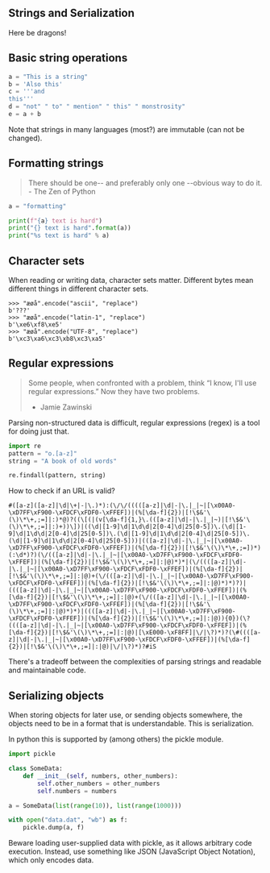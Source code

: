 Strings and Serialization
-------------------------

Here be dragons!

Basic string operations
-----------------------

```python
a = "This is a string"
b = 'Also this'
c = '''and
this'''
d = "not" " to" " mention" " this" " monstrosity"
e = a + b
```

Note that strings in many languages (most?) are immutable (can not be changed).

Formatting strings
-------------------

> There should be one-- and preferably only one --obvious way to do it. - The Zen of Python

```python
a = "formatting"

print(f"{a} text is hard")
print("{} text is hard".format(a))
print("%s text is hard" % a)
```

Character sets
---------------

When reading or writing data, character sets matter. Different bytes mean different things in different character sets.

```
>>> "æøå".encode("ascii", "replace")
b'???'
>>> "æøå".encode("latin-1", "replace")
b'\xe6\xf8\xe5'
>>> "æøå".encode("UTF-8", "replace")
b'\xc3\xa6\xc3\xb8\xc3\xa5'
```

Regular expressions
-------------------

> Some people, when confronted with a problem, think
> “I know, I'll use regular expressions.”   Now they have two problems.
> - Jamie Zawinski


Parsing non-structured data is difficult, regular expressions (regex) is a tool for doing just that.

```python
import re
pattern = "o.[a-z]"
string = "A book of old words"

re.findall(pattern, string)
```

How to check if an URL is valid?

```
#([a-z]([a-z]|\d|\+|-|\.)*):(\/\/(((([a-z]|\d|-|\.|_|~|[\x00A0-\xD7FF\xF900-\xFDCF\xFDF0-\xFFEF])|(%[\da-f]{2})|[!\$&'\(\)\*\+,;=]|:)*@)?((\[(|(v[\da-f]{1,}\.(([a-z]|\d|-|\.|_|~)|[!\$&'\(\)\*\+,;=]|:)+))\])|((\d|[1-9]\d|1\d\d|2[0-4]\d|25[0-5])\.(\d|[1-9]\d|1\d\d|2[0-4]\d|25[0-5])\.(\d|[1-9]\d|1\d\d|2[0-4]\d|25[0-5])\.(\d|[1-9]\d|1\d\d|2[0-4]\d|25[0-5]))|(([a-z]|\d|-|\.|_|~|[\x00A0-\xD7FF\xF900-\xFDCF\xFDF0-\xFFEF])|(%[\da-f]{2})|[!\$&'\(\)\*\+,;=])*)(:\d*)?)(\/(([a-z]|\d|-|\.|_|~|[\x00A0-\xD7FF\xF900-\xFDCF\xFDF0-\xFFEF])|(%[\da-f]{2})|[!\$&'\(\)\*\+,;=]|:|@)*)*|(\/((([a-z]|\d|-|\.|_|~|[\x00A0-\xD7FF\xF900-\xFDCF\xFDF0-\xFFEF])|(%[\da-f]{2})|[!\$&'\(\)\*\+,;=]|:|@)+(\/(([a-z]|\d|-|\.|_|~|[\x00A0-\xD7FF\xF900-\xFDCF\xFDF0-\xFFEF])|(%[\da-f]{2})|[!\$&'\(\)\*\+,;=]|:|@)*)*)?)|((([a-z]|\d|-|\.|_|~|[\x00A0-\xD7FF\xF900-\xFDCF\xFDF0-\xFFEF])|(%[\da-f]{2})|[!\$&'\(\)\*\+,;=]|:|@)+(\/(([a-z]|\d|-|\.|_|~|[\x00A0-\xD7FF\xF900-\xFDCF\xFDF0-\xFFEF])|(%[\da-f]{2})|[!\$&'\(\)\*\+,;=]|:|@)*)*)|((([a-z]|\d|-|\.|_|~|[\x00A0-\xD7FF\xF900-\xFDCF\xFDF0-\xFFEF])|(%[\da-f]{2})|[!\$&'\(\)\*\+,;=]|:|@)){0})(\?((([a-z]|\d|-|\.|_|~|[\x00A0-\xD7FF\xF900-\xFDCF\xFDF0-\xFFEF])|(%[\da-f]{2})|[!\$&'\(\)\*\+,;=]|:|@)|[\xE000-\xF8FF]|\/|\?)*)?(\#((([a-z]|\d|-|\.|_|~|[\x00A0-\xD7FF\xF900-\xFDCF\xFDF0-\xFFEF])|(%[\da-f]{2})|[!\$&'\(\)\*\+,;=]|:|@)|\/|\?)*)?#iS
```

There's a tradeoff between the complexities of parsing strings and readable and maintainable code.


Serializing objects
-------------------

When storing objects for later use, or sending objects somewhere, the objects need to be in a format that is understandable. This is serialization.

In python this is supported by (among others) the pickle module.

```python
import pickle

class SomeData:
    def __init__(self, numbers, other_numbers):
        self.other_numbers = other_numbers
        self.numbers = numbers

a = SomeData(list(range(10)), list(range(1000)))

with open("data.dat", "wb") as f:
    pickle.dump(a, f)
```

Beware loading user-supplied data with pickle, as it allows arbitrary code execution.
Instead, use something like JSON (JavaScript Object Notation), which only encodes data.

